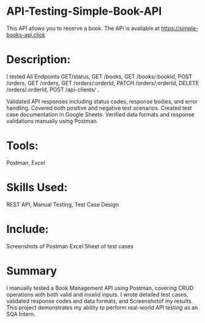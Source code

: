 # API-Testing-Simple-Book-API
This API allows you to reserve a book.
The API is available at https://simple-books-api.click

# Description: 
I tested All Endpoints 
GET/status, GET /books, GET /books/:bookId, POST /orders, GET /orders, GET /orders/:orderId, PATCH /orders/:orderId, DELETE /orders/:orderId, POST /api-clients/ .

Validated API responses including status codes, response bodies, and error handling.
Covered both positive and negative test scenarios.
Created test case documentation in Google Sheets.
Verified data formats and response validations manually using Postman.

# Tools: 
Postman, Excel

# Skills Used: 
REST API, Manual Testing, Test Case Design

# Include:
Screenshots of Postman
Excel Sheet of test cases

# Summary 
I manually tested a Book Management API using Postman, covering CRUD operations with both valid and invalid inputs. I wrote detailed test cases, validated response codes and data formats, and Screenshotof  my results. This project demonstrates my ability to perform real-world API testing as an SQA Intern.
